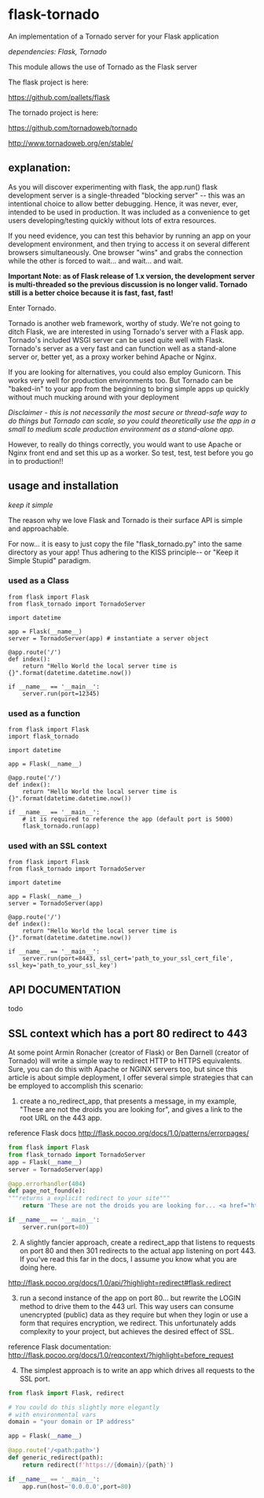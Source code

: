 # flask-tornado
An implementation of a Tornado server for your Flask application

*dependencies: Flask, Tornado*

This module allows the use of Tornado as the Flask server

The flask project is here:

https://github.com/pallets/flask

The tornado project is here:

https://github.com/tornadoweb/tornado

http://www.tornadoweb.org/en/stable/

## explanation:

As you will discover experimenting with flask, the app.run()
flask development server is a single-threaded "blocking server" -- this was an
intentional choice to allow better debugging.  Hence, it was never, ever, intended
to be used in production.  It was included as a convenience to
get users developing/testing quickly without lots of extra resources.

If you need evidence, you can test this behavior by running an app on your development
environment, and then trying to access it on several different browsers
simultaneously.  One browser "wins" and grabs the connection while the
other is forced to wait... and wait... and wait.

**Important Note: as of Flask release of 1.x version, the development server is multi-threaded so the previous discussion is no longer valid.  Tornado still is a better choice because it is fast, fast, fast!**

Enter Tornado.

Tornado is another web framework, worthy of study.  We're not going to ditch Flask, we
are interested in using Tornado's server with a Flask app. Tornado's included WSGI server
can be used quite well with Flask.  Tornado's server as a very fast and can function well
as a stand-alone server or, better yet, as a proxy worker behind Apache or Nginx.

If you are looking for alternatives, you could also employ Gunicorn.
This works very well for production environments too.  But Tornado can
be "baked-in" to your app from the beginning to bring simple apps up quickly
without much mucking around with your deployment

*Disclaimer - this is not necessarily the most secure or thread-safe
way to do things but Tornado can scale, so you could theoretically use the app in a
small to medium scale production environment as a stand-alone app.*

However, to really do things correctly, you would want to use Apache or
Nginx front end and set this up as a worker.  So test, test, test before you go
in to production!!

## usage and installation

*keep it simple*

The reason why we love Flask and Tornado is their surface API is simple and approachable.

For now... it is easy to just copy the file "flask_tornado.py" into the same directory
as your app! Thus adhering to the KISS principle-- or "Keep it Simple Stupid" paradigm.

### used as a Class
```
from flask import Flask
from flask_tornado import TornadoServer

import datetime

app = Flask(__name__)
server = TornadoServer(app) # instantiate a server object

@app.route('/')
def index():
    return "Hello World the local server time is {}".format(datetime.datetime.now())

if __name__ == '__main__':
    server.run(port=12345)
```

### used as a function
```
from flask import Flask
import flask_tornado

import datetime

app = Flask(__name__)

@app.route('/')
def index():
    return "Hello World the local server time is {}".format(datetime.datetime.now())

if __name__ == '__main__':
    # it is required to reference the app (default port is 5000)
    flask_tornado.run(app)
```

### used with an SSL context
```
from flask import Flask
from flask_tornado import TornadoServer

import datetime

app = Flask(__name__)
server = TornadoServer(app)

@app.route('/')
def index():
    return "Hello World the local server time is {}".format(datetime.datetime.now())

if __name__ == '__main__':
    server.run(port=8443, ssl_cert='path_to_your_ssl_cert_file', ssl_key='path_to_your_ssl_key')
```

## API DOCUMENTATION

todo

## SSL context which has a port 80 redirect to 443

At some point Armin Ronacher (creator of Flask) or Ben Darnell (creator of Tornado) will write a simple way to redirect HTTP to HTTPS equivalents.  Sure, you can do this with Apache or NGINX servers too, but since this article is about simple deployment, I offer several simple strategies that can be employed to accomplish this scenario:

1) create a no_redirect_app, that presents a message, in my example, "These are not the droids you are looking for", and gives a link to the root URL on the 443 app.

reference Flask docs http://flask.pocoo.org/docs/1.0/patterns/errorpages/

```python
from flask import Flask
from flask_tornado import TornadoServer
app = Flask(__name__)
server = TornadoServer(app)

@app.errorhandler(404)
def page_not_found(e):
"""returns a explicit redirect to your site"""
    return 'These are not the droids you are looking for... <a href="https://yoursite.com">try checking here</a>'

if __name__ == '__main__':
    server.run(port=80)
```

2) A slightly fancier approach, create a redirect_app that listens to requests on port 80 and then 301 redirects to the actual app listening on port 443.  If you've read this far in the docs, I assume you know what you are doing here.

http://flask.pocoo.org/docs/1.0/api/?highlight=redirect#flask.redirect

3) run a second instance of the app on port 80... but rewrite the LOGIN method to drive them to the 443 url.  This way users can consume unencrypted (public) data as they require but when they login or use a form that requires encryption, we redirect.  This unfortunately adds complexity to your project, but achieves the desired effect of SSL.

reference Flask documentation: http://flask.pocoo.org/docs/1.0/reqcontext/?highlight=before_request

4) The simplest approach is to write an app which drives all requests to the SSL port.

```python
from flask import Flask, redirect

# You could do this slightly more elegantly
# with environmental vars
domain = "your domain or IP address"

app = Flask(__name__)

@app.route('/<path:path>')
def generic_redirect(path):
    return redirect(f'https://{domain}/{path}')

if __name__ == '__main__':
    app.run(host='0.0.0.0',port=80)
```

